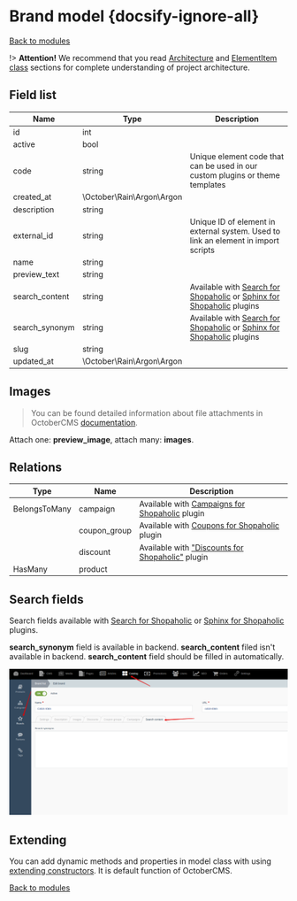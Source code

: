 # Brand model {docsify-ignore-all}

[Back to modules](modules/home.md)

!> **Attention!**  We recommend that you read [Architecture](home.md#architecture) and [ElementItem class](item-class/item-class.md) sections for complete understanding of  project architecture.

## Field list

|  Name | Type | Description |
|-------|------|--------|
|id|int|
|active|bool|
|code|string|Unique element code that can be used in our custom plugins or theme templates|
|created_at|\October\Rain\Argon\Argon|
|description|string|
|external_id|string|Unique ID of element in external system. Used to link an element in import scripts|
|name|string|
|preview_text|string|
|search_content|string|Available with [Search for Shopaholic](plugins/home.md#search-for-shopaholic) or [Sphinx for Shopaholic](plugins/home.md#search-for-shopaholic) plugins|
|search_synonym|string|Available with [Search for Shopaholic](plugins/home.md#search-for-shopaholic) or [Sphinx for Shopaholic](plugins/home.md#search-for-shopaholic) plugins|
|slug|string|
|updated_at|\October\Rain\Argon\Argon|

## Images

> You can be found detailed information about file attachments in OctoberCMS [documentation](https://octobercms.com/docs/database/attachments).

Attach one: **preview_image**, attach many: **images**.

## Relations

|Type|Name|Description|
|-----|-----|-----|
|BelongsToMany|campaign|Available with [Campaigns for Shopaholic](plugins/home.md#campaigns-for-shopaholic) plugin|
||coupon_group|Available with [Coupons for Shopaholic](plugins/home.md#coupons-for-shopaholic) plugin|
||discount|Available with ["Discounts for Shopaholic"](plugins/home.md#discounts-for-shopaholic) plugin|
|HasMany|product|


## Search fields

Search fields available with [Search for Shopaholic](plugins/home.md#search-for-shopaholic) or [Sphinx for Shopaholic](plugins/home.md#search-for-shopaholic) plugins.

**search_synonym** field is available in backend. **search_content** filed isn't available in backend. **search_content** field should be filled in automatically. 

![](./../../../assets/images/backend-brand-4.png)

## Extending

You can add dynamic methods and properties in model class with using [extending constructors](http://octobercms.com/docs/services/behaviors#constructor-extension).
It is default function of OctoberCMS.

[Back to modules](modules/home.md)